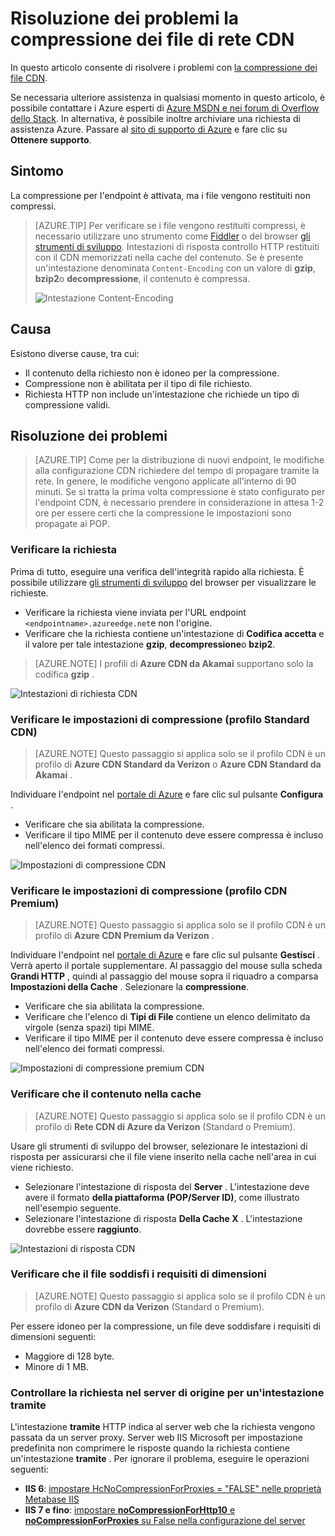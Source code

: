 <properties
    pageTitle="Risoluzione dei problemi di compressione dei file in Azure CDN | Microsoft Azure"
    description="Risolvere i problemi con la compressione dei file di rete CDN di Azure."
    services="cdn"
    documentationCenter=""
    authors="camsoper"
    manager="erikre"
    editor=""/>

<tags
    ms.service="cdn"
    ms.workload="tbd"
    ms.tgt_pltfrm="na"
    ms.devlang="na"
    ms.topic="article"
    ms.date="09/01/2016"
    ms.author="casoper"/>
    
# <a name="troubleshooting-cdn-file-compression"></a>Risoluzione dei problemi la compressione dei file di rete CDN

In questo articolo consente di risolvere i problemi con [la compressione dei file CDN](cdn-improve-performance.md).

Se necessaria ulteriore assistenza in qualsiasi momento in questo articolo, è possibile contattare i Azure esperti di [Azure MSDN e nei forum di Overflow dello Stack](https://azure.microsoft.com/support/forums/). In alternativa, è possibile inoltre archiviare una richiesta di assistenza Azure. Passare al [sito di supporto di Azure](https://azure.microsoft.com/support/options/) e fare clic su **Ottenere supporto**.

## <a name="symptom"></a>Sintomo

La compressione per l'endpoint è attivata, ma i file vengono restituiti non compressi.

>[AZURE.TIP] Per verificare se i file vengono restituiti compressi, è necessario utilizzare uno strumento come [Fiddler](http://www.telerik.com/fiddler) o del browser [gli strumenti di sviluppo](https://developer.microsoft.com/microsoft-edge/platform/documentation/f12-devtools-guide/).  Intestazioni di risposta controllo HTTP restituiti con il CDN memorizzati nella cache del contenuto.  Se è presente un'intestazione denominata `Content-Encoding` con un valore di **gzip**, **bzip2**o **decompressione**, il contenuto è compressa.
>
>![Intestazione Content-Encoding](./media/cdn-troubleshoot-compression/cdn-content-header.png)

## <a name="cause"></a>Causa

Esistono diverse cause, tra cui:

- Il contenuto della richiesto non è idoneo per la compressione.
- Compressione non è abilitata per il tipo di file richiesto.
- Richiesta HTTP non include un'intestazione che richiede un tipo di compressione validi.

## <a name="troubleshooting-steps"></a>Risoluzione dei problemi

> [AZURE.TIP] Come per la distribuzione di nuovi endpoint, le modifiche alla configurazione CDN richiedere del tempo di propagare tramite la rete.  In genere, le modifiche vengono applicate all'interno di 90 minuti.  Se si tratta la prima volta compressione è stato configurato per l'endpoint CDN, è necessario prendere in considerazione in attesa 1-2 ore per essere certi che la compressione le impostazioni sono propagate ai POP. 

### <a name="verify-the-request"></a>Verificare la richiesta

Prima di tutto, eseguire una verifica dell'integrità rapido alla richiesta.  È possibile utilizzare [gli strumenti di sviluppo](https://developer.microsoft.com/microsoft-edge/platform/documentation/f12-devtools-guide/) del browser per visualizzare le richieste.

- Verificare la richiesta viene inviata per l'URL endpoint `<endpointname>.azureedge.net`e non l'origine.
- Verificare che la richiesta contiene un'intestazione di **Codifica accetta** e il valore per tale intestazione **gzip**, **decompressione**o **bzip2**.

> [AZURE.NOTE] I profili di **Azure CDN da Akamai** supportano solo la codifica **gzip** .

![Intestazioni di richiesta CDN](./media/cdn-troubleshoot-compression/cdn-request-headers.png)

### <a name="verify-compression-settings-standard-cdn-profile"></a>Verificare le impostazioni di compressione (profilo Standard CDN)

> [AZURE.NOTE] Questo passaggio si applica solo se il profilo CDN è un profilo di **Azure CDN Standard da Verizon** o **Azure CDN Standard da Akamai** . 

Individuare l'endpoint nel [portale di Azure](https://portal.azure.com) e fare clic sul pulsante **Configura** .

- Verificare che sia abilitata la compressione.
- Verificare il tipo MIME per il contenuto deve essere compressa è incluso nell'elenco dei formati compressi.

![Impostazioni di compressione CDN](./media/cdn-troubleshoot-compression/cdn-compression-settings.png)

### <a name="verify-compression-settings-premium-cdn-profile"></a>Verificare le impostazioni di compressione (profilo CDN Premium)

> [AZURE.NOTE] Questo passaggio si applica solo se il profilo CDN è un profilo di **Azure CDN Premium da Verizon** .

Individuare l'endpoint nel [portale di Azure](https://portal.azure.com) e fare clic sul pulsante **Gestisci** .  Verrà aperto il portale supplementare.  Al passaggio del mouse sulla scheda **Grandi HTTP** , quindi al passaggio del mouse sopra il riquadro a comparsa **Impostazioni della Cache** .  Selezionare la **compressione**. 

- Verificare che sia abilitata la compressione.
- Verificare che l'elenco di **Tipi di File** contiene un elenco delimitato da virgole (senza spazi) tipi MIME.
- Verificare il tipo MIME per il contenuto deve essere compressa è incluso nell'elenco dei formati compressi.

![Impostazioni di compressione premium CDN](./media/cdn-troubleshoot-compression/cdn-compression-settings-premium.png)

### <a name="verify-the-content-is-cached"></a>Verificare che il contenuto nella cache

> [AZURE.NOTE] Questo passaggio si applica solo se il profilo CDN è un profilo di **Rete CDN di Azure da Verizon** (Standard o Premium).

Usare gli strumenti di sviluppo del browser, selezionare le intestazioni di risposta per assicurarsi che il file viene inserito nella cache nell'area in cui viene richiesto.

- Selezionare l'intestazione di risposta del **Server** .  L'intestazione deve avere il formato **della piattaforma (POP/Server ID)**, come illustrato nell'esempio seguente.
- Selezionare l'intestazione di risposta **Della Cache X** .  L'intestazione dovrebbe essere **raggiunto**.  

![Intestazioni di risposta CDN](./media/cdn-troubleshoot-compression/cdn-response-headers.png)

### <a name="verify-the-file-meets-the-size-requirements"></a>Verificare che il file soddisfi i requisiti di dimensioni

> [AZURE.NOTE] Questo passaggio si applica solo se il profilo CDN è un profilo di **Azure CDN da Verizon** (Standard o Premium).

Per essere idoneo per la compressione, un file deve soddisfare i requisiti di dimensioni seguenti:

- Maggiore di 128 byte.
- Minore di 1 MB.

### <a name="check-the-request-at-the-origin-server-for-a-via-header"></a>Controllare la richiesta nel server di origine per un'intestazione **tramite**

L'intestazione **tramite** HTTP indica al server web che la richiesta vengono passata da un server proxy.  Server web IIS Microsoft per impostazione predefinita non comprimere le risposte quando la richiesta contiene un'intestazione **tramite** .  Per ignorare il problema, eseguire le operazioni seguenti:

- **IIS 6**: [impostare HcNoCompressionForProxies = "FALSE" nelle proprietà Metabase IIS](https://msdn.microsoft.com/library/ms525390.aspx)
- **IIS 7 e fino**: [impostare **noCompressionForHttp10** e **noCompressionForProxies** su False nella configurazione del server](http://www.iis.net/configreference/system.webserver/httpcompression)

